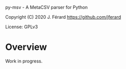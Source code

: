 py-msv - A MetaCSV parser for Python

Copyright (C) 2020 J. Férard <https://github.com/jferard>

License: GPLv3

# Overview
Work in progress.